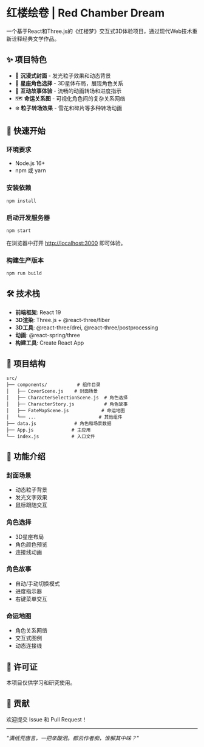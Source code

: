 # 红楼绘卷 | Red Chamber Dream

一个基于React和Three.js的《红楼梦》交互式3D体验项目，通过现代Web技术重新诠释经典文学作品。

## ✨ 项目特色

- 🌟 **沉浸式封面** - 发光粒子效果和动态背景
- 🌌 **星座角色选择** - 3D星体布局，展现角色关系
- 📖 **互动故事体验** - 流畅的动画转场和进度指示
- 🗺️ **命运关系图** - 可视化角色间的复杂关系网络
- ❄️ **粒子转场效果** - 雪花和碎片等多种转场动画

## 🚀 快速开始

### 环境要求

- Node.js 16+ 
- npm 或 yarn

### 安装依赖

```bash
npm install
```

### 启动开发服务器

```bash
npm start
```

在浏览器中打开 [http://localhost:3000](http://localhost:3000) 即可体验。

### 构建生产版本

```bash
npm run build
```

## 🛠️ 技术栈

- **前端框架**: React 19
- **3D渲染**: Three.js + @react-three/fiber
- **3D工具**: @react-three/drei, @react-three/postprocessing  
- **动画**: @react-spring/three
- **构建工具**: Create React App

## 📁 项目结构

```
src/
├── components/           # 组件目录
│   ├── CoverScene.js    # 封面场景
│   ├── CharacterSelectionScene.js  # 角色选择
│   ├── CharacterStory.js           # 角色故事
│   ├── FateMapScene.js            # 命运地图
│   └── ...                       # 其他组件
├── data.js              # 角色和场景数据
├── App.js              # 主应用
└── index.js            # 入口文件
```

## 🎨 功能介绍

### 封面场景
- 动态粒子背景
- 发光文字效果
- 鼠标跟随交互

### 角色选择
- 3D星座布局
- 角色颜色预览
- 连接线动画

### 角色故事
- 自动/手动切换模式
- 进度指示器
- 右键菜单交互

### 命运地图
- 角色关系网络
- 交互式图例
- 动态连接线

## 📄 许可证

本项目仅供学习和研究使用。

## 🤝 贡献

欢迎提交 Issue 和 Pull Request！

---

*"满纸荒唐言，一把辛酸泪。都云作者痴，谁解其中味？"*

